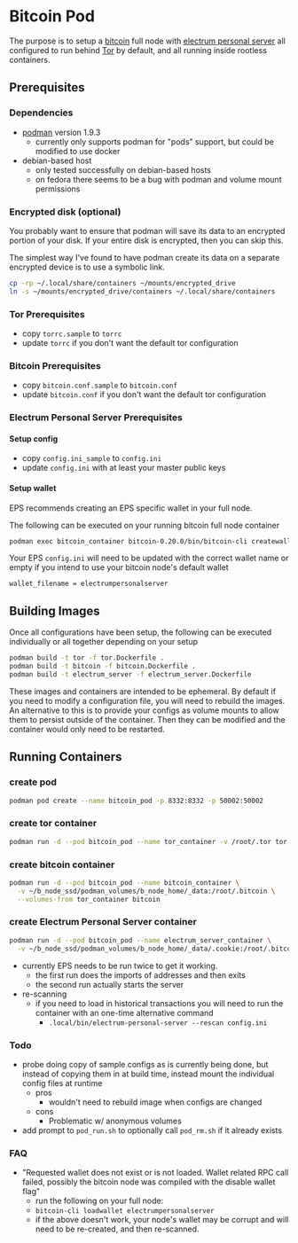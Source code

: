 # Bitcoin Pod

The purpose is to setup a [bitcoin](https://github.com/bitcoin/bitcoin) full node with [electrum personal server](https://github.com/chris-belcher/electrum-personal-server) all configured to run behind [Tor](https://www.torproject.org/) by default, and all running inside rootless containers.

## Prerequisites

### Dependencies

* [podman](https://podman.io/getting-started/installation.html) version 1.9.3
  * currently only supports podman for "pods" support, but could be modified to use docker
* debian-based host
  * only tested successfully on debian-based hosts
  * on fedora there seems to be a bug with podman and volume mount permissions

### Encrypted disk (optional)

You probably want to ensure that podman will save its data to an encrypted portion of your disk.  If your entire disk is encrypted, then you can skip this.

The simplest way I've found to have podman create its data on a separate encrypted device is to use a symbolic link.

```sh
cp -rp ~/.local/share/containers ~/mounts/encrypted_drive
ln -s ~/mounts/encrypted_drive/containers ~/.local/share/containers
```

### Tor Prerequisites

* copy `torrc.sample` to `torrc`
* update `torrc` if you don't want the default tor configuration

### Bitcoin Prerequisites

* copy `bitcoin.conf.sample` to `bitcoin.conf`
* update `bitcoin.conf` if you don't want the default tor configuration

### Electrum Personal Server Prerequisites

#### Setup config

* copy `config.ini_sample` to `config.ini`
* update `config.ini` with at least your master public keys

#### Setup wallet

EPS recommends creating an EPS specific wallet in your full node.

The following can be executed on your running bitcoin full node container

```sh
podman exec bitcoin_container bitcoin-0.20.0/bin/bitcoin-cli createwallet electrumpersonalserver true
```

Your EPS `config.ini` will need to be updated with the correct wallet name or empty if you intend to use your bitcoin node's default wallet

```properties
wallet_filename = electrumpersonalserver
```

## Building Images

Once all configurations have been setup, the following can be executed individually or all together depending on your setup

```sh
podman build -t tor -f tor.Dockerfile .
podman build -t bitcoin -f bitcoin.Dockerfile .
podman build -t electrum_server -f electrum_server.Dockerfile
```

These images and containers are intended to be ephemeral.  By default if you need to modify a configuration file, you will need to rebuild the images.  An alternative to this is to provide your configs as volume mounts to allow them to persist outside of the container.  Then they can be modified and the container would only need to be restarted.

## Running Containers

### create pod

```sh
podman pod create --name bitcoin_pod -p 8332:8332 -p 50002:50002
```

### create tor container

```sh
podman run -d --pod bitcoin_pod --name tor_container -v /root/.tor tor
```

### create bitcoin container

```sh
podman run -d --pod bitcoin_pod --name bitcoin_container \
  -v ~/b_node_ssd/podman_volumes/b_node_home/_data:/root/.bitcoin \
  --volumes-from tor_container bitcoin
```

### create Electrum Personal Server container

```sh
podman run -d --pod bitcoin_pod --name electrum_server_container \
  -v ~/b_node_ssd/podman_volumes/b_node_home/_data/.cookie:/root/.bitcoin/.cookie electrum_server
```

* currently EPS needs to be run twice to get it working.
  * the first run does the imports of addresses and then exits
  * the second run actually starts the server
* re-scanning
  * if you need to load in historical transactions you will need to run the container with an one-time alternative command
    * `.local/bin/electrum-personal-server --rescan config.ini`

### Todo

* probe doing copy of sample configs as is currently being done, but instead of copying them in at build time, instead mount the individual config files at runtime
  * pros
    * wouldn't need to rebuild image when configs are changed
  * cons
    * Problematic w/ anonymous volumes
* add prompt to `pod_run.sh` to optionally call `pod_rm.sh` if it already exists

### FAQ

* "Requested wallet does not exist or is not loaded. Wallet related RPC call failed, possibly the bitcoin node was compiled with the disable wallet flag"
  * run the following on your full node:
  * `bitcoin-cli loadwallet electrumpersonalserver`
  * if the above doesn't work, your node's wallet may be corrupt and will need to be re-created, and then re-scanned.
